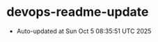 # devops-readme-update
<!--START_SECTION:activity-->
- Auto-updated at Sun Oct  5 08:35:51 UTC 2025
<!--END_SECTION:activity-->
